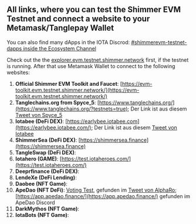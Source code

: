 ## All links, where you can test the Shimmer EVM Testnet and connect a website to your Metamask/Tanglepay Wallet

You can also find many dApps in the IOTA Discrod: [#shimmerevm-testnet-dapps inside the Ecosystem Channel](https://discord.com/channels/397872799483428865/1091292560464564256)

Check out the the [explorer.evm.testnet.shimmer.network](https://explorer.evm.testnet.shimmer.network/) first, if the testnet is running.
After that use Metamask Wallet to connect to the following websites:

1. **Official Shimmer EVM Toolkit and Faucet**: [https://evm-toolkit.evm.testnet.shimmer.network/](https://evm-toolkit.evm.testnet.shimmer.network/)
2. **Tanglechains.org from Spyce_5**: [https://www.tanglechains.org/](https://www.tanglechains.org/?testnets=true); Der Link ist aus diesem [Tweet von Spyce_5](https://twitter.com/TangleChains/status/1635535969679036417?s=20)
3. **Iotabee (DeFi DEX)**: [https://earlybee.iotabee.com](https://earlybee.iotabee.com/); Der Link ist aus diesem [Tweet von Iotabee](https://twitter.com/iotabee/status/1641730156535357441?s=20)
4. **ShimmerSea (DeFi DEX)**: [https://shimmersea.finance](https://shimmersea.finance)
5. **TangleSwap (DeFi DEX)**:
6. **Iotahero (GAME)**: [https://test.iotaheroes.com/](https://test.iotaheroes.com/)
7. **Deeprfinance (DeFi DEX)**: 
8. **LendeXe (DeFi Lending)**:
9. **Daobee (NFT Game)**:
10. **ApeDao (NFT DeFi)**: [Voting Test](https://snapshot.org/#/iotapes.eth/proposal/0x456c6c9e1a8d8634e495e24126350de77b8f2479ab603c0b55950ec294a12800), gefunden im [Tweet von AlphaRo](https://twitter.com/0xAlphaRho/status/1642599485787320320?s=20); [https://app.apedao.finance/](https://app.apedao.finance/) gefunden im ApeDao Discord
11. **DarkMythos (NFT Game)**:
12. **IotaBots (NFT Game)**:
